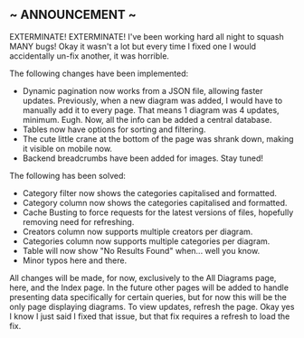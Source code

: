 ## ~ ANNOUNCEMENT ~
EXTERMINATE! EXTERMINATE! I've been working hard all night to squash MANY bugs!
Okay it wasn't a lot but every time I fixed one I would accidentally un-fix another, it was horrible.
          
The following changes have been implemented:
- Dynamic pagination now works from a JSON file, allowing faster updates. Previously, when a new diagram was added, I would have to manually add it to every page. That means 1 diagram was 4 updates, minimum. Eugh. Now, all the info can be added a central database.
- Tables now have options for sorting and filtering.
- The cute little crane at the bottom of the page was shrank down, making it visible on mobile now.
- Backend breadcrumbs have been added for images. Stay tuned!

The following has been solved:
- Category filter now shows the categories capitalised and formatted.
- Category column now shows the categories capitalised and formatted.
- Cache Busting to force requests for the latest versions of files, hopefully removing need for refreshing.
- Creators column now supports multiple creators per diagram.
- Categories column now supports multiple categories per diagram.
- Table will now show "No Results Found" when... well you know.
- Minor typos here and there.

All changes will be made, for now, exclusively to the All Diagrams page, here, and the Index page.
In the future other pages will be added to handle presenting data specifically for certain queries, but for now this will be the only page displaying diagrams. To view updates, refresh the page.
Okay yes I know I just said I fixed that issue, but that fix requires a refresh to load the fix.